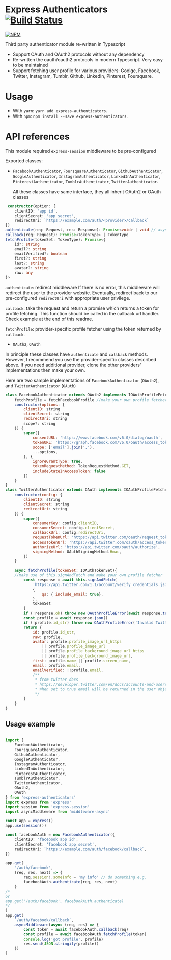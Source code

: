# Express Authenticators [![Build Status](https://travis-ci.org/tranvansang/express-authenticators.svg?branch=master)](https://travis-ci.org/tranvansang/express-authenticators)

[![NPM](https://nodei.co/npm/express-authenticators.png)](https://nodei.co/npm/express-authenticators/)

Third party authenticator module re-written in Typescript

- Support OAuth and OAuth2 protocols without any dependency
- Re-written the oauth/oauth2 protocols in modern Typescript. Very easy to be maintained
- Support fetching user profile for various providers: Goolge, Facebook, Twitter, Instagram, Tumblr, Github, LinkedIn, Pinterest, Foursquare.

# Usage

- With `yarn`: `yarn add express-authenticators`.
- With `npm`: `npm install --save express-authenticators`.

# API references

This module required `express-session` middleware to be pre-configured

Exported classes:

- `FacebookAuthenticator`, `FoursquareAuthenticator`, `GithubAuthenticator`, `GoogleAuthenticator`, `InstagramAuthenticator`, `LinkedInAuthenticator`, `PinterestAuthenticator`, `TumblrAuthenticator`, `TwitterAuthenticator`.
	
	All these classes have same interface, they all inherit OAuth2 or OAuth classes
	
```typescript
 constructor(option: {
    clientID: 'app id',
    clientSecret: 'app secret',
    redirectUri: `https://example.com/auth/<provider>/callback`
})
authenticate(req: Request, res: Response): Promise<void> | void // async middleware
callback(req: Request): Promise<TokenType> | TokenType
fetchProfile(tokenSet: TokenType): Promise<{
	id?: string
	email?: string
	emailVerified?: boolean
	first?: string
	last?: string
	avatar?: string
	raw: any
}>
```

`authenticate`: redirect middleware
If there is no error, this middleware will redirect the user to the provider website.
Eventually, redirect back to our pre-configured `redirectUri` with appropriate user privilege.

`callback`: take the request and return a promise which returns a token for profile fetching.
This function should be called in the callback url handler. Check example at the end of this readme.

`fetchProfile`: provider-specific profile fetcher using the token returned by `callback`.


- `OAuth2`, `OAuth`
	
In principle these classes have `authenticate` and `callback` methods.
However, I recommend you use the provider-specific classes described above.
If you need additional provider, clone the other providers' implementations then make your own.

Here are two sample implementations of `FacebookAuthenticator` (`OAuth2`), and `TwitterAuthenticator` (`OAuth`)

```javascript
class FacebookAuthenticator extends OAuth2 implements IOAuthProfileFetcher<string> {
	fetchProfile = fetchFacebookProfile //make your own profile fetcher
	constructor(options: {
		clientID: string
		clientSecret: string
		redirectUri: string
		scope?: string
	}) {
		super({
			consentURL: 'https://www.facebook.com/v6.0/dialog/oauth',
			tokenURL: 'https://graph.facebook.com/v6.0/oauth/access_token',
			scope: ['email'].join(','),
			...options,
		}, {
			ignoreGrantType: true,
			tokenRequestMethod: TokenRequestMethod.GET,
			includeStateInAccessToken: false
		})
	}
}
class TwitterAuthenticator extends OAuth implements IOAuthProfileFetcher<IOAuthTokenSet> {
	constructor(config: {
		clientID: string
		clientSecret: string
		redirectUri: string
	}) {
		super({
			consumerKey: config.clientID,
			consumerSecret: config.clientSecret,
			callbackUrl: config.redirectUri,
			requestTokenUrl: 'https://api.twitter.com/oauth/request_token',
			accessTokenUrl: 'https://api.twitter.com/oauth/access_token',
			authorizeUrl: 'https://api.twitter.com/oauth/authorize',
			signingMethod: OAuthSigningMethod.Hmac,
		})
	}

	async fetchProfile(tokenSet: IOAuthTokenSet){
    //make use of this.signAndFetch and make your own profile fetcher
		const response = await this.signAndFetch(
			'https://api.twitter.com/1.1/account/verify_credentials.json',
			{
				qs: { include_email: true},
			},
			tokenSet
		)
		if (!response.ok) throw new OAuthProfileError(await response.text())
		const profile = await response.json()
		if (!profile.id_str) throw new OAuthProfileError('Invalid Twitter profile ID')
		return {
			id: profile.id_str,
			raw: profile,
			avatar: profile.profile_image_url_https
				|| profile.profile_image_url
				|| profile.profile_background_image_url_https
				|| profile.profile_background_image_url,
			first: profile.name || profile.screen_name,
			email: profile.email,
			emailVerified: !!profile.email,
			/**
			 * from twitter docs
			 * https://developer.twitter.com/en/docs/accounts-and-users/manage-account-settings/api-reference/get-account-verify_credentials
			 * When set to true email will be returned in the user objects as a string. If the user does not have an email address on their account, or if the email address is not verified, null will be returned.
			 */
		}
	}
}
```

## Usage example
```typescript

import {
	FacebookAuthenticator,
	FoursquareAuthenticator,
	GithubAuthenticator,
	GoogleAuthenticator,
	InstagramAuthenticator,
	LinkedInAuthenticator,
	PinterestAuthenticator,
	TumblrAuthenticator,
	TwitterAuthenticator,
	OAuth2,
	OAuth
} from 'express-authenticators'
import express from 'express'
import session from 'express-session'
import asyncMiddleware from 'middleware-async'

const app = express()
app.use(session())

const facebookAuth = new FacebookAuthenticator({
	clientID: 'facebook app id',
	clientSecret: 'facebook app secret',
	redirectUri: `https://example.com/auth/facebook/callback`,
})

app.get(
	'/auth/facebook',
	(req, res, next) => {
		req.session!.someInfo = 'my info' // do something e.g.
		facebookAuth.authenticate(req, res, next)
	}
/*
or
app.get('/auth/facebook', facebookAuth.authenticate)
*/
)
app.get(
	`/auth/facebook/callback`,
	asyncMiddleware(async (req, res) => {
		const token = await facebookAuth.callback(req)
		const profile = await facebookAuth.fetchProfile(token)
		console.log('got profile', profile)
		res.send(JSON.stringify(profile))
	})
)

```
